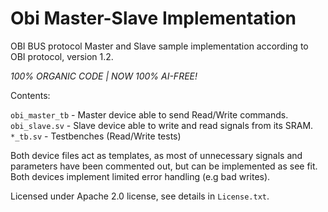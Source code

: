 # Obi Master-Slave Implementation
OBI BUS protocol Master and Slave sample implementation according to
OBI protocol, version 1.2.

*100% ORGANIC CODE | NOW 100% AI-FREE!*

Contents:

`obi_master_tb` - Master device able to send Read/Write commands.
`obi_slave.sv` - Slave device able to write and read signals from its SRAM.
`*_tb.sv` - Testbenches (Read/Write tests)

Both device files act as templates, as most of unnecessary signals and parameters have been commented out, but can be implemented as see fit.
Both devices implement limited error handling (e.g bad writes).

Licensed under Apache 2.0 license, see details in `License.txt`.

